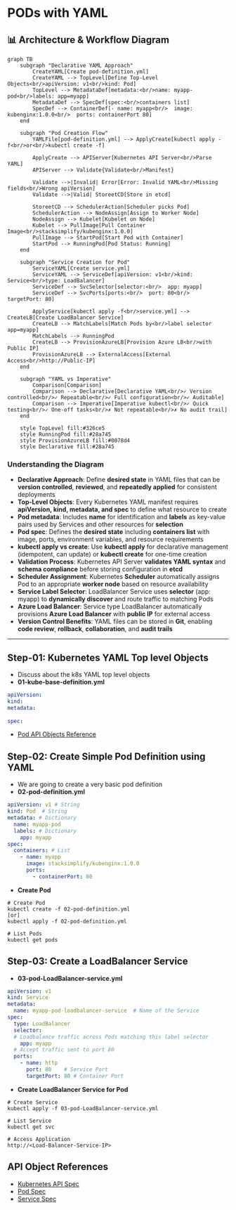 # PODs with YAML

## 📊 Architecture & Workflow Diagram

```mermaid
graph TB
    subgraph "Declarative YAML Approach"
        CreateYAML[Create pod-definition.yml]
        CreateYAML --> TopLevel[Define Top-Level Objects<br/>apiVersion: v1<br/>kind: Pod]
        TopLevel --> MetadataDef[metadata:<br/>name: myapp-pod<br/>labels: app=myapp]
        MetadataDef --> SpecDef[spec:<br/>containers list]
        SpecDef --> ContainerDef[- name: myapp<br/>  image: kubenginx:1.0.0<br/>  ports: containerPort 80]
    end
    
    subgraph "Pod Creation Flow"
        YAMLFile[pod-definition.yml] --> ApplyCreate[kubectl apply -f<br/>or<br/>kubectl create -f]
        
        ApplyCreate --> APIServer[Kubernetes API Server<br/>Parse YAML]
        APIServer --> Validate{Validate<br/>Manifest}
        
        Validate -->|Invalid| Error[Error: Invalid YAML<br/>Missing fields<br/>Wrong apiVersion]
        Validate -->|Valid| StoreetCD[Store in etcd]
        
        StoreetCD --> SchedulerAction[Scheduler picks Pod]
        SchedulerAction --> NodeAssign[Assign to Worker Node]
        NodeAssign --> Kubelet[Kubelet on Node]
        Kubelet --> PullImage[Pull Container Image<br/>stacksimplify/kubenginx:1.0.0]
        PullImage --> StartPod[Start Pod with Container]
        StartPod --> RunningPod[Pod Status: Running]
    end
    
    subgraph "Service Creation for Pod"
        ServiceYAML[Create service.yml]
        ServiceYAML --> ServiceDef[apiVersion: v1<br/>kind: Service<br/>type: LoadBalancer]
        ServiceDef --> SvcSelector[selector:<br/>  app: myapp]
        ServiceDef --> SvcPorts[ports:<br/>  port: 80<br/>  targetPort: 80]
        
        ApplyService[kubectl apply -f<br/>service.yml] --> CreateLB[Create LoadBalancer Service]
        CreateLB --> MatchLabels[Match Pods by<br/>label selector app=myapp]
        MatchLabels --> RunningPod
        CreateLB --> ProvisionAzureLB[Provision Azure LB<br/>with Public IP]
        ProvisionAzureLB --> ExternalAccess[External Access<br/>http://Public-IP]
    end
    
    subgraph "YAML vs Imperative"
        Comparison[Comparison]
        Comparison --> Declarative[Declarative YAML<br/>✓ Version controlled<br/>✓ Repeatable<br/>✓ Full configuration<br/>✓ Auditable]
        Comparison --> Imperative[Imperative kubectl<br/>✓ Quick testing<br/>✓ One-off tasks<br/>✗ Not repeatable<br/>✗ No audit trail]
    end
    
    style TopLevel fill:#326ce5
    style RunningPod fill:#28a745
    style ProvisionAzureLB fill:#0078d4
    style Declarative fill:#28a745
```

### Understanding the Diagram

- **Declarative Approach**: Define **desired state** in YAML files that can be **version controlled**, **reviewed**, and **repeatedly applied** for consistent deployments
- **Top-Level Objects**: Every Kubernetes YAML manifest requires **apiVersion, kind, metadata, and spec** to define what resource to create
- **Pod metadata**: Includes **name** for identification and **labels** as key-value pairs used by Services and other resources for **selection**
- **Pod spec**: Defines the **desired state** including **containers list** with image, ports, environment variables, and resource requirements
- **kubectl apply vs create**: Use **kubectl apply** for declarative management (idempotent, can update) or **kubectl create** for one-time creation
- **Validation Process**: Kubernetes API Server **validates YAML syntax** and **schema compliance** before storing configuration in **etcd**
- **Scheduler Assignment**: Kubernetes **Scheduler** automatically assigns Pod to an appropriate **worker node** based on resource availability
- **Service Label Selector**: LoadBalancer Service uses **selector** (app: myapp) to **dynamically discover** and route traffic to matching Pods
- **Azure Load Balancer**: Service type LoadBalancer automatically provisions **Azure Load Balancer** with **public IP** for external access
- **Version Control Benefits**: YAML files can be stored in **Git**, enabling **code review**, **rollback**, **collaboration**, and **audit trails**

---

## Step-01: Kubernetes YAML Top level Objects
- Discuss about the k8s YAML top level objects
- **01-kube-base-definition.yml**
```yml
apiVersion:
kind:
metadata:
  
spec:
```
-  [Pod API Objects Reference](https://kubernetes.io/docs/reference/generated/kubernetes-api/v1.19/#pod-v1-core)

## Step-02: Create Simple Pod Definition using YAML 
- We are going to create a very basic pod definition
- **02-pod-definition.yml**
```yml
apiVersion: v1 # String
kind: Pod  # String
metadata: # Dictionary
  name: myapp-pod
  labels: # Dictionary 
    app: myapp         
spec:
  containers: # List
    - name: myapp
      image: stacksimplify/kubenginx:1.0.0
      ports:
        - containerPort: 80
```
- **Create Pod**
```
# Create Pod
kubectl create -f 02-pod-definition.yml
[or]
kubectl apply -f 02-pod-definition.yml

# List Pods
kubectl get pods
```

## Step-03: Create a LoadBalancer Service
- **03-pod-LoadBalancer-service.yml**
```yml
apiVersion: v1
kind: Service
metadata:
  name: myapp-pod-loadbalancer-service  # Name of the Service
spec:
  type: LoadBalancer
  selector:
  # Loadbalance traffic across Pods matching this label selector
    app: myapp
  # Accept traffic sent to port 80    
  ports: 
    - name: http
      port: 80    # Service Port
      targetPort: 80 # Container Port
```
- **Create LoadBalancer Service for Pod**
```
# Create Service
kubectl apply -f 03-pod-LoadBalancer-service.yml

# List Service
kubectl get svc

# Access Application
http://<Load-Balancer-Service-IP>

```

## API Object References
- [Kubernetes API Spec](https://kubernetes.io/docs/reference/generated/kubernetes-api/v1.19/)
- [Pod Spec](https://kubernetes.io/docs/reference/generated/kubernetes-api/v1.19/#pod-v1-core)
- [Service Spec](https://kubernetes.io/docs/reference/generated/kubernetes-api/v1.19/#service-v1-core)


